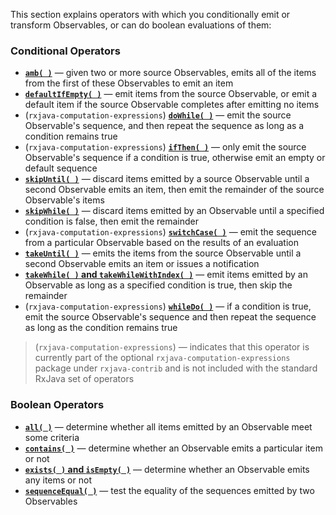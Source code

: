 This section explains operators with which you conditionally emit or transform Observables, or can do boolean evaluations of them:

### Conditional Operators
* [**`amb( )`**](http://reactivex.io/documentation/operators/amb.html) — given two or more source Observables, emits all of the items from the first of these Observables to emit an item
* [**`defaultIfEmpty( )`**](http://reactivex.io/documentation/operators/defaultifempty.html) — emit items from the source Observable, or emit a default item if the source Observable completes after emitting no items
* (`rxjava-computation-expressions`) [**`doWhile( )`**](http://reactivex.io/documentation/operators/repeat.html) — emit the source Observable's sequence, and then repeat the sequence as long as a condition remains true
* (`rxjava-computation-expressions`) [**`ifThen( )`**](http://reactivex.io/documentation/operators/defer.html) — only emit the source Observable's sequence if a condition is true, otherwise emit an empty or default sequence
* [**`skipUntil( )`**](http://reactivex.io/documentation/operators/skipuntil.html) — discard items emitted by a source Observable until a second Observable emits an item, then emit the remainder of the source Observable's items
* [**`skipWhile( )`**](http://reactivex.io/documentation/operators/skipwhile.html) — discard items emitted by an Observable until a specified condition is false, then emit the remainder
* (`rxjava-computation-expressions`) [**`switchCase( )`**](http://reactivex.io/documentation/operators/defer.html) — emit the sequence from a particular Observable based on the results of an evaluation
* [**`takeUntil( )`**](http://reactivex.io/documentation/operators/takeuntil.html) — emits the items from the source Observable until a second Observable emits an item or issues a notification
* [**`takeWhile( )` and `takeWhileWithIndex( )`**](http://reactivex.io/documentation/operators/takewhile.html) — emit items emitted by an Observable as long as a specified condition is true, then skip the remainder
* (`rxjava-computation-expressions`) [**`whileDo( )`**](http://reactivex.io/documentation/operators/repeat.html) — if a condition is true, emit the source Observable's sequence and then repeat the sequence as long as the condition remains true

> (`rxjava-computation-expressions`) — indicates that this operator is currently part of the optional `rxjava-computation-expressions` package under `rxjava-contrib` and is not included with the standard RxJava set of operators

### Boolean Operators
* [**`all( )`**](http://reactivex.io/documentation/operators/all.html) — determine whether all items emitted by an Observable meet some criteria
* [**`contains( )`**](http://reactivex.io/documentation/operators/contains.html) — determine whether an Observable emits a particular item or not
* [**`exists( )` and `isEmpty( )`**](http://reactivex.io/documentation/operators/contains.html) — determine whether an Observable emits any items or not
* [**`sequenceEqual( )`**](http://reactivex.io/documentation/operators/sequenceequal.html) — test the equality of the sequences emitted by two Observables
